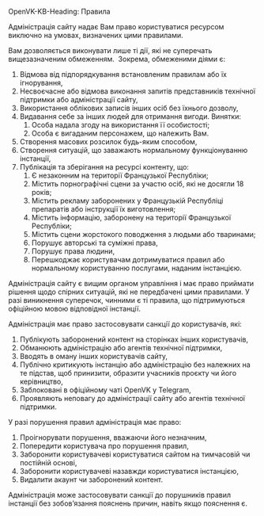 OpenVK-KB-Heading: Правила

Адміністрація сайту надає Вам право користуватися ресурсом виключно на умовах, визначених цими правилами.

Вам дозволяється виконувати лише ті дії, які не суперечать вищезазначеним обмеженням. 
Зокрема, обмеженими діями є:

1. Відмова від підпорядкування встановленим правилам або їх ігнорування,
2. Несвоєчасне або відмова виконання запитів представників технічної підтримки або адміністрації сайту,
3. Використання облікових записів інших осіб без їхнього дозволу,
4. Видавання себе за інших людей для отримання вигоди. Винятки:
	1. Особа надала згоду на використання її особистості;
	2. Особа є вигаданим персонажем, що належить Вам.
5. Створення масових розсилок будь-яким способом,
6. Створення ситуацій, що заважають нормальному функціонуванню інстанції,
7. Публікація та зберігання на ресурсі контенту, що:
	1. Є незаконним на території Французької Республіки;
	2. Містить порнографічні сцени за участю осіб, які не досягли 18 років;
	3. Містить рекламу заборонених у Французькій Республіці препаратів або інструкції їх виготовлення;
	4. Містить інформацію, заборонену на території Французької Республіки;
	5. Містить сцени жорстокого поводження з людьми або тваринами;
	6. Порушує авторські та суміжні права,
	7. Порушує права людини,
	8. Перешкоджає користувачам дотримуватися правил або нормальному користуванню послугами, наданим інстанцією.

Адміністрація сайту є вищим органом управління і має право приймати рішення щодо спірних ситуацій, які не передбачені цими правилами.
У разі виникнення суперечок, чинними є ті правила, що підтримуються офіційною мовою відповідної інстанції.

Адміністрація має право застосовувати санкції до користувачів, які:
	
1. Публікують заборонений контент на сторінках інших користувачів,
2. Обманюють адміністрацію або агентів технічної підтримки,
3. Вводять в оману інших користувачів сайту,
4. Публічно критикують інстанцію або адміністрацію без належних на те підстав, щоб принизити, образити учасників проєкту чи його керівництво,
5. Заблоковані в офіційному чаті OpenVK у Telegram,
6. Проявляють неповагу до адміністрації сайту або агентів технічної підтримки.

У разі порушення правил адміністрація має право:

1. Проігнорувати порушення, вважаючи його незначним,
2. Попередити користувача про порушення правил,
3. Заборонити користувачеві користуватися сайтом на тимчасовій чи постійній основі,
4. Заборонити користувачеві назавжди користуватися інстанцією,
5. Видалити акаунт чи заборонений контент.

Адміністрація може застосовувати санкції до порушників правил інстанції без зобов’язання пояснень причин, навіть якщо пояснення є.
